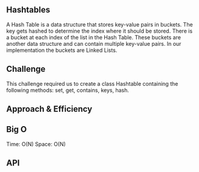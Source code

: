 ## Hashtables
A Hash Table is a data structure that stores key-value pairs in buckets. The key gets hashed to determine the index where it should be stored. There is a bucket at each index of the list in the Hash Table. These buckets are another data structure and can contain multiple key-value pairs. In our implementation the buckets are Linked Lists.


## Challenge
This challenge required us to create a class Hashtable containing the following methods: set, get, contains, keys, hash.


## Approach & Efficiency
## Big O
Time: O(N)
Space: O(N)

## API
